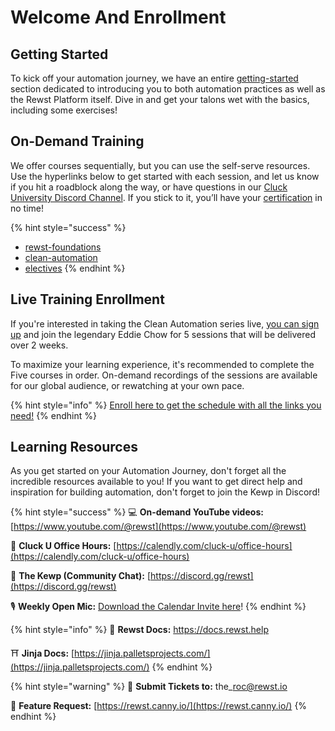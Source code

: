 # Welcome And Enrollment

## Getting Started

To kick off your automation journey, we have an entire [getting-started](getting-started/ "mention") section dedicated to introducing you to both automation practices as well as the Rewst Platform itself. Dive in and get your talons wet with the basics, including some exercises!

## On-Demand Training

We offer courses sequentially, but you can use the self-serve resources. Use the hyperlinks below to get started with each session, and let us know if you hit a roadblock along the way, or have questions in our [Cluck University Discord Channel](https://discord.gg/WKwsZngc). If you stick to it, you’ll have your [certification](rewst-foundations/foundations-certification.md) in no time!&#x20;

{% hint style="success" %}
* [rewst-foundations](rewst-foundations/ "mention")
* [clean-automation](clean-automation/ "mention")
* [electives](electives/ "mention")
{% endhint %}

## Live Training Enrollment

If you're interested in taking the Clean Automation series live, [you can sign up](https://calendly.com/cluck-u) and join the legendary Eddie Chow for 5 sessions that will be delivered over 2 weeks.&#x20;

To maximize your learning experience, it's recommended to complete the Five courses in order. On-demand recordings of the sessions are available for our global audience, or rewatching at your own pace.

{% hint style="info" %}
[Enroll here to get the schedule with all the links you need!](https://calendly.com/cluck-u)
{% endhint %}

## Learning Resources

As you get started on your Automation Journey, don't forget all the incredible resources available to you! If you want to get direct help and inspiration for building automation, don't forget to join the Kewp in Discord!&#x20;

{% hint style="success" %}
&#x20;💻 **On-demand YouTube videos:** [https://www.youtube.com/@rewst](https://www.youtube.com/@rewst)

🙋 **Cluck U Office Hours:** [https://calendly.com/cluck-u/office-hours](https://calendly.com/cluck-u/office-hours)

💬 **The Kewp (Community Chat):** [https://discord.gg/rewst](https://discord.gg/rewst)

🎙️ **Weekly Open Mic:** [Download the Calendar Invite here](https://engine.rewst.io/webhooks/custom/trigger/02eb02e2-1177-43d9-9e13-8547414979fc/c47fdd7f-4075-47a8-ba92-94e790e67c06?request\_type=open\_mic\_link&)!
{% endhint %}

{% hint style="info" %}
🥚 **Rewst Docs:** [https://docs.rewst.help ](https://docs.rewst.help)

⛩️ **Jinja Docs:** [https://jinja.palletsprojects.com/](https://jinja.palletsprojects.com/)
{% endhint %}

{% hint style="warning" %}
🎫 **Submit Tickets to:** the\_roc@rewst.io

📝 **Feature Request:** [https://rewst.canny.io/](https://rewst.canny.io/)
{% endhint %}
